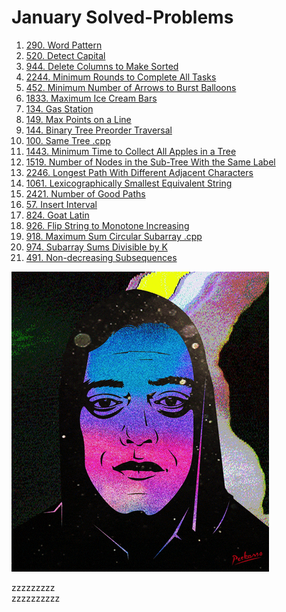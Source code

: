 # January Solved-Problems 
1. [290. Word Pattern](https://github.com/Helmy-JR/leetcode-2023/blob/main/January/01%20-%20290.%20Word%20Pattern%20.cpp)
1. [520. Detect Capital](https://github.com/Helmy-JR/leetcode-2023/blob/main/January/02%20-%20520.%20Detect%20Capital%20.cpp)
1. [944. Delete Columns to Make Sorted](https://github.com/Helmy-JR/leetcode-2023/blob/main/January/03%20-%20944.%20Delete%20Columns%20to%20Make%20Sorted%20.cpp)
1. [2244. Minimum Rounds to Complete All Tasks](https://github.com/Helmy-JR/leetcode-2023/blob/main/January/04%20-%202244.%20Minimum%20Rounds%20to%20Complete%20All%20Tasks%20.cpp)
1. [452. Minimum Number of Arrows to Burst Balloons](https://github.com/Helmy-JR/leetcode-2023/blob/main/January/05%20-%20452.%20Minimum%20Number%20of%20Arrows%20to%20Burst%20Balloons%20.cpp)
1. [1833. Maximum Ice Cream Bars](https://github.com/Helmy-JR/leetcode-2023/blob/main/January/06%20-%201833.%20Maximum%20Ice%20Cream%20Bars%20.cpp)
2. [134. Gas Station](https://github.com/Helmy-JR/leetcode-2023/blob/main/January/07%20-%20134.%20Gas%20Station%20.cpp)
3. [149. Max Points on a Line](https://github.com/Helmy-JR/leetcode-2023/blob/main/January/08%20-%20149.%20Max%20Points%20on%20a%20Line%20.cpp)
4. [144. Binary Tree Preorder Traversal](https://github.com/Helmy-JR/leetcode-2023/blob/main/January/09%20-%20144.%20Binary%20Tree%20Preorder%20Traversal%20.cpp)
5. [100. Same Tree .cpp](https://github.com/Helmy-JR/leetcode-2023/blob/main/January/10%20-%20100.%20Same%20Tree%20.cpp)
6. [1443. Minimum Time to Collect All Apples in a Tree](https://github.com/Helmy-JR/leetcode-2023/blob/main/January/11%20-%201443.%20Minimum%20Time%20to%20Collect%20All%20Apples%20in%20a%20Tree%20.cpp)
7. [1519. Number of Nodes in the Sub-Tree With the Same Label](https://github.com/Helmy-JR/leetcode-2023/blob/main/January/12%20-%201519.%20Number%20of%20Nodes%20in%20the%20Sub-Tree%20With%20the%20Same%20Label%20.cpp) 
9. [2246. Longest Path With Different Adjacent Characters](https://github.com/Helmy-JR/leetcode-2023/blob/main/January/13%20-%202246.%20Longest%20Path%20With%20Different%20Adjacent%20Characters%20.cpp)
10. [1061. Lexicographically Smallest Equivalent String](https://github.com/Helmy-JR/leetcode-2023/blob/main/January/14%20-%201061.%20Lexicographically%20Smallest%20Equivalent%20String%20.cpp)
11. [2421. Number of Good Paths](https://github.com/Helmy-JR/leetcode-2023/blob/main/January/15%20-%202421.%20Number%20of%20Good%20Paths%20.cpp)
12. [57. Insert Interval](https://github.com/Helmy-JR/leetcode-2023/blob/main/January/16%20-%2057.%20Insert%20Interval%20.cpp)
13. [824. Goat Latin](https://github.com/Helmy-JR/leetcode-2023/blob/main/January/17%20-%20824.%20Goat%20Latin%20.cpp)
14. [926. Flip String to Monotone Increasing](https://github.com/Helmy-JR/leetcode-2023/blob/main/January/18%20-%20926.%20Flip%20String%20to%20Monotone%20Increasing%20.cpp)
15. [918. Maximum Sum Circular Subarray .cpp](https://github.com/Helmy-JR/leetcode-2023/blob/main/January/19%20-%20918.%20Maximum%20Sum%20Circular%20Subarray%20.cpp)
16. [974. Subarray Sums Divisible by K](https://github.com/Helmy-JR/leetcode-2023/blob/main/January/20%20-%20974.%20Subarray%20Sums%20Divisible%20by%20K%20.cpp)
17. [491. Non-decreasing Subsequences](https://github.com/Helmy-JR/leetcode-2023/blob/main/January/21%20-%20491.%20Non-decreasing%20Subsequences%20.cpp)  

![](https://github.com/Helmy-JR/leetcode-2023/blob/main/January/giphy.gif)

zzzzzzzzz <br>
zzzzzzzzzz
